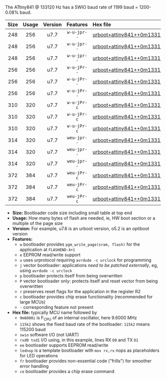 The ATtiny841 @ 133120 Hz has a SWIO baud rate of 1199 baud = 1200-0.08% baud.

|Size|Usage|Version|Features|Hex file|
|:-:|:-:|:-:|:-:|:--|
|248|256|u7.7|`w-u-jpr--`|[urboot+attiny841++0m133120i++++1k2_swio_rxa2_txa1_lednop.hex](https://raw.githubusercontent.com/stefanrueger/urboot.hex/main/mcus/attiny841/internal_oscillator/fint++0m133120_Hz/br++++1k2_bps/urboot+attiny841++0m133120i++++1k2_swio_rxa2_txa1_lednop.hex)|
|248|256|u7.7|`w-u-jpr--`|[urboot+attiny841++0m133120i++++1k2_swio_rxa4_txa5_lednop.hex](https://raw.githubusercontent.com/stefanrueger/urboot.hex/main/mcus/attiny841/internal_oscillator/fint++0m133120_Hz/br++++1k2_bps/urboot+attiny841++0m133120i++++1k2_swio_rxa4_txa5_lednop.hex)|
|248|256|u7.7|`w-u-jpr--`|[urboot+attiny841++0m133120i++++1k2_swio_rxb2_txa7_lednop.hex](https://raw.githubusercontent.com/stefanrueger/urboot.hex/main/mcus/attiny841/internal_oscillator/fint++0m133120_Hz/br++++1k2_bps/urboot+attiny841++0m133120i++++1k2_swio_rxb2_txa7_lednop.hex)|
|256|256|u7.7|`w-u-jPr--`|[urboot+attiny841++0m133120i++++1k2_swio_rxa2_txa1.hex](https://raw.githubusercontent.com/stefanrueger/urboot.hex/main/mcus/attiny841/internal_oscillator/fint++0m133120_Hz/br++++1k2_bps/urboot+attiny841++0m133120i++++1k2_swio_rxa2_txa1.hex)|
|256|256|u7.7|`w-u-jPr--`|[urboot+attiny841++0m133120i++++1k2_swio_rxa4_txa5.hex](https://raw.githubusercontent.com/stefanrueger/urboot.hex/main/mcus/attiny841/internal_oscillator/fint++0m133120_Hz/br++++1k2_bps/urboot+attiny841++0m133120i++++1k2_swio_rxa4_txa5.hex)|
|256|256|u7.7|`w-u-jPr--`|[urboot+attiny841++0m133120i++++1k2_swio_rxb2_txa7.hex](https://raw.githubusercontent.com/stefanrueger/urboot.hex/main/mcus/attiny841/internal_oscillator/fint++0m133120_Hz/br++++1k2_bps/urboot+attiny841++0m133120i++++1k2_swio_rxb2_txa7.hex)|
|310|320|u7.7|`w-u-jPr-c`|[urboot+attiny841++0m133120i++++1k2_swio_rxa2_txa1_lednop_fr_ce.hex](https://raw.githubusercontent.com/stefanrueger/urboot.hex/main/mcus/attiny841/internal_oscillator/fint++0m133120_Hz/br++++1k2_bps/urboot+attiny841++0m133120i++++1k2_swio_rxa2_txa1_lednop_fr_ce.hex)|
|310|320|u7.7|`w-u-jPr-c`|[urboot+attiny841++0m133120i++++1k2_swio_rxa4_txa5_lednop_fr_ce.hex](https://raw.githubusercontent.com/stefanrueger/urboot.hex/main/mcus/attiny841/internal_oscillator/fint++0m133120_Hz/br++++1k2_bps/urboot+attiny841++0m133120i++++1k2_swio_rxa4_txa5_lednop_fr_ce.hex)|
|310|320|u7.7|`w-u-jPr-c`|[urboot+attiny841++0m133120i++++1k2_swio_rxb2_txa7_lednop_fr_ce.hex](https://raw.githubusercontent.com/stefanrueger/urboot.hex/main/mcus/attiny841/internal_oscillator/fint++0m133120_Hz/br++++1k2_bps/urboot+attiny841++0m133120i++++1k2_swio_rxb2_txa7_lednop_fr_ce.hex)|
|314|320|u7.7|`weu-jpr--`|[urboot+attiny841++0m133120i++++1k2_swio_rxa2_txa1_ee_lednop.hex](https://raw.githubusercontent.com/stefanrueger/urboot.hex/main/mcus/attiny841/internal_oscillator/fint++0m133120_Hz/br++++1k2_bps/urboot+attiny841++0m133120i++++1k2_swio_rxa2_txa1_ee_lednop.hex)|
|314|320|u7.7|`weu-jpr--`|[urboot+attiny841++0m133120i++++1k2_swio_rxa4_txa5_ee_lednop.hex](https://raw.githubusercontent.com/stefanrueger/urboot.hex/main/mcus/attiny841/internal_oscillator/fint++0m133120_Hz/br++++1k2_bps/urboot+attiny841++0m133120i++++1k2_swio_rxa4_txa5_ee_lednop.hex)|
|314|320|u7.7|`weu-jpr--`|[urboot+attiny841++0m133120i++++1k2_swio_rxb2_txa7_ee_lednop.hex](https://raw.githubusercontent.com/stefanrueger/urboot.hex/main/mcus/attiny841/internal_oscillator/fint++0m133120_Hz/br++++1k2_bps/urboot+attiny841++0m133120i++++1k2_swio_rxb2_txa7_ee_lednop.hex)|
|372|384|u7.7|`weu-jPr-c`|[urboot+attiny841++0m133120i++++1k2_swio_rxa2_txa1_ee_lednop_fr_ce.hex](https://raw.githubusercontent.com/stefanrueger/urboot.hex/main/mcus/attiny841/internal_oscillator/fint++0m133120_Hz/br++++1k2_bps/urboot+attiny841++0m133120i++++1k2_swio_rxa2_txa1_ee_lednop_fr_ce.hex)|
|372|384|u7.7|`weu-jPr-c`|[urboot+attiny841++0m133120i++++1k2_swio_rxa4_txa5_ee_lednop_fr_ce.hex](https://raw.githubusercontent.com/stefanrueger/urboot.hex/main/mcus/attiny841/internal_oscillator/fint++0m133120_Hz/br++++1k2_bps/urboot+attiny841++0m133120i++++1k2_swio_rxa4_txa5_ee_lednop_fr_ce.hex)|
|372|384|u7.7|`weu-jPr-c`|[urboot+attiny841++0m133120i++++1k2_swio_rxb2_txa7_ee_lednop_fr_ce.hex](https://raw.githubusercontent.com/stefanrueger/urboot.hex/main/mcus/attiny841/internal_oscillator/fint++0m133120_Hz/br++++1k2_bps/urboot+attiny841++0m133120i++++1k2_swio_rxb2_txa7_ee_lednop_fr_ce.hex)|

- **Size:** Bootloader code size including small table at top end
- **Usage:** How many bytes of flash are needed, ie, HW boot section or a multiple of the page size
- **Version:** For example, u7.6 is an urboot version, o5.2 is an optiboot version
- **Features:**
  + `w` bootloader provides `pgm_write_page(sram, flash)` for the application at `FLASHEND-4+1`
  + `e` EEPROM read/write support
  + `u` uses urprotocol requiring `avrdude -c urclock` for programming
  + `j` vector bootloader: applications *need to be patched externally*, eg, using `avrdude -c urclock`
  + `p` bootloader protects itself from being overwritten
  + `P` vector bootloader only: protects itself and reset vector from being overwritten
  + `r` preserves reset flags for the application in the register R2
  + `c` bootloader provides chip erase functionality (recommended for large MCUs)
  + `-` corresponding feature not present
- **Hex file:** typically MCU name followed by
  + `9m6000i` is F<sub>CPU</sub> of an internal oscillator, here 9.6000 MHz
  + `115k2` shows the fixed baud rate of the bootloader: `115k2` means 115200 baud
  + `swio` software I/O (not UART)
  + `rxd0 txd1` I/O using, in this example, lines RX `D0` and TX `D1`
  + `ee` bootloader supports EEPROM read/write
  + `lednop` is a template bootloader with `mov rx,rx` nops as placeholders for LED operations
  + `fr` bootloader provides non-essential code ("frills") for smoother error handling
  + `ce` bootloader provides a chip erase command
